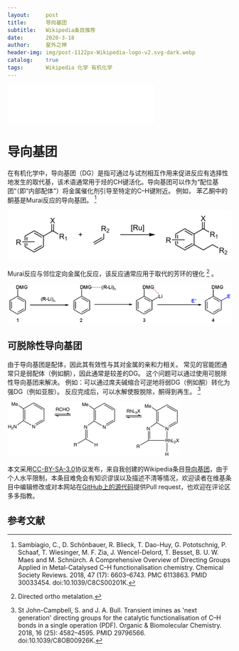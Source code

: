 ```yaml
---
layout:     post
title:      导向基团
subtitle:   Wikipedia条目推荐
date:       2020-3-18
author:     星外之神
header-img: img/post-1122px-Wikipedia-logo-v2.svg-dark.webp
catalog:    true
tags:       Wikipedia 化学 有机化学
---
```


<iframe frameborder="no" border="0" marginwidth="0" marginheight="0" width="330" height="86" src="//music.163.com/outchain/player?type=2&id=1317145489&auto=1&height=66"></iframe>

# 导向基团

在有机化学中，导向基团（DG）是指可通过与试剂相互作用来促进反应有选择性地发生的取代基，该术语通常用于烃的CH键活化。导向基团可以作为“配位基团“（即“内部配体”）将金属催化剂引导至特定的C–H键附近。 例如， 苯乙酮中的酮基是Murai反应的导向基团。 [^1]

![Murai反应 X=导向基团](/img/post-Figure_1._General_scheme_of_a_Murai_reaction.webp)

Murai反应与邻位定向金属化反应，该反应通常应用于取代的芳环的锂化 [^2] 。

![](/img/post-600px-Directedorthometalation.webp)

## 可脱除性导向基团

由于导向基团是配体，因此其有效性与其对金属的亲和力相关。 常见的官能团通常只是弱配体（例如酮），因此通常是较差的DG。 这个问题可以通过使用可脱除性导向基团来解决。 例如：可以通过席夫碱缩合可逆地将弱DG（例如酮）转化为强DG（例如亚胺）。 反应完成后，可以水解使胺脱除，酮得到再生。 [^3]

![通过2-氨基-3-甲基吡啶提供的可脱除性导向基活化CH键](/img/post-388px-JunTDG.webp)

本文采用[CC-BY-SA-3.0](https://creativecommons.org/licenses/by-sa/3.0/)协议发布，来自我创建的Wikipedia条目[导向基团](https://zh.wikipedia.org/wiki/%E5%AF%BC%E5%90%91%E5%9F%BA%E5%9B%A2)，由于个人水平限制，本条目难免会有知识谬误以及描述不清等情况，欢迎读者在维基条目中编辑修改或对本网站在[GitHub上的源代码](https://github.com/wszqkzqk/wszqkzqk.github.io)提供Pull request，也欢迎在评论区多多指教。

## 参考文献

[^1]: Sambiagio, C., D. Schönbauer, R. Blieck, T. Dao-Huy, G. Pototschnig, P. Schaaf, T. Wiesinger, M. F. Zia, J. Wencel-Delord, T. Besset, B. U. W. Maes and M. Schnürch. A Comprehensive Overview of Directing Groups Applied in Metal-Catalysed C–H functionalisation chemistry. Chemical Society Reviews. 2018, 47 (17): 6603–6743. PMC 6113863. PMID 30033454. doi:10.1039/C8CS00201K.

[^2]: Directed ortho metalation.

[^3]: St John-Campbell, S. and J. A. Bull. Transient imines as 'next generation' directing groups for the catalytic functionalisation of C–H bonds in a single operation (PDF). Organic & Biomolecular Chemistry. 2018, 16 (25): 4582–4595. PMID 29796566. doi:10.1039/C8OB00926K.
